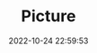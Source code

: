 ---
weight: 1
images:
- /images/edited/71.jpeg
title: Picture
date: 2022-10-24 22:59:53
tags:
- luminar
- work
---